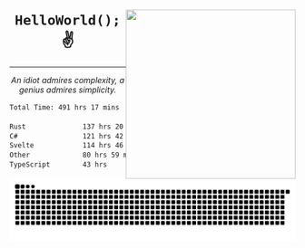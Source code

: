 <div text-align="center">
    <img src="https://i.imgur.com/h1q15Kt.gife" align="right" width="299" height="299">
    <h1 align="center"><code>HelloWorld();</code> ✌️</h1>
    <hr>
    <p align="center"><i>An idiot admires complexity, a genius admires simplicity.</i></p>
</div>

<!--START_SECTION:waka-->

```txt
Total Time: 491 hrs 17 mins

Rust              137 hrs 20 mins ██████░░░░░░░░░░░░░░░░░░░   24.00 %
C#                121 hrs 42 mins █████▒░░░░░░░░░░░░░░░░░░░   21.27 %
Svelte            114 hrs 46 mins █████░░░░░░░░░░░░░░░░░░░░   20.06 %
Other             80 hrs 59 mins  ███▓░░░░░░░░░░░░░░░░░░░░░   14.15 %
TypeScript        43 hrs          ██░░░░░░░░░░░░░░░░░░░░░░░   07.51 %
```

<!--END_SECTION:waka-->

<picture>
  <source media="(prefers-color-scheme: dark)" srcset="https://raw.githubusercontent.com/Somfic/Somfic/main/github-contribution-grid-snake-dark.svg">
  <source media="(prefers-color-scheme: light)" srcset="https://raw.githubusercontent.com/Somfic/Somfic/main/github-contribution-grid-snake.svg">
  <img alt="github contribution grid snake animation" src="https://raw.githubusercontent.com/Somfic/Somfic/main/github-contribution-grid-snake.svg">
</picture>
